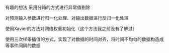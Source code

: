 有趣的想法
采用分箱的方式进行异常值剔除

对预测输入参数进行归一化处理、对输出数据进行反归一化处理

使用Xavier的方法对网络权重初始化（这个方法我之前没有了解过）

使用三次样条插值的方式，实现了对数据的时间对齐，将时间不均匀的数据构造成等事件间隔的数据
